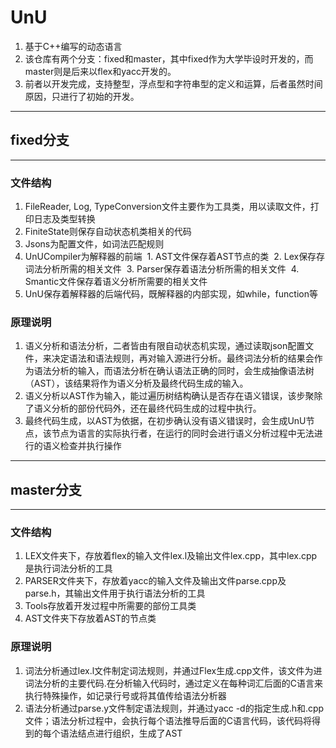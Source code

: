 # UnU
1. 基于C++编写的动态语言
2. 该仓库有两个分支：fixed和master，其中fixed作为大学毕设时开发的，而master则是后来以flex和yacc开发的。
3. 前者以开发完成，支持整型，浮点型和字符串型的定义和运算，后者虽然时间原因，只进行了初始的开发。
***
## fixed分支
***
### 文件结构
1. FileReader, Log, TypeConversion文件主要作为工具类，用以读取文件，打印日志及类型转换
2. FiniteState则保存自动状态机类相关的代码
3. Jsons为配置文件，如词法匹配规则
4. UnUCompiler为解释器的前端
  1. AST文件保存着AST节点的类
  2. Lex保存存词法分析所需的相关文件
  3. Parser保存着语法分析所需的相关文件
  4. Smantic文件保存着语义分析所需要的相关文件
5. UnU保存着解释器的后端代码，既解释器的内部实现，如while，function等

### 原理说明
1. 语义分析和语法分析，二者皆由有限自动状态机实现，通过读取json配置文件，来决定语法和语法规则，再对输入源进行分析。最终词法分析的结果会作为语法分析的输入，而语法分析在确认语法正确的同时，会生成抽像语法树（AST），该结果将作为语义分析及最终代码生成的输入。
2. 语义分析以AST作为输入，能过遍历树结构确认是否存在语义错误，该步聚除了语义分析的部份代码外，还在最终代码生成的过程中执行。
3. 最终代码生成，以AST为依据，在初步确认没有语义错误时，会生成UnU节点，该节点为语言的实际执行者，在运行的同时会进行语义分析过程中无法进行的语义检查并执行操作

***
## master分支
***
### 文件结构
1. LEX文件夹下，存放着flex的输入文件lex.l及输出文件lex.cpp，其中lex.cpp是执行词法分析的工具
2. PARSER文件夹下，存放着yacc的输入文件及输出文件parse.cpp及parse.h，其输出文件用于执行语法分析的工具
3. Tools存放着开发过程中所需要的部份工具类
4. AST文件夹下存放着AST的节点类

### 原理说明
1. 词法分析通过lex.l文件制定词法规则，并通过Flex生成.cpp文件，该文件为进词法分析的主要代码.在分析输入代码时，通过定义在每种词汇后面的C语言来执行特殊操作，如记录行号或将其值传给语法分析器
2. 语法分析通过parse.y文件制定语法规则，并通过yacc -d的指定生成.h和.cpp文件；语法分析过程中，会执行每个语法推导后面的C语言代码，该代码将得到的每个语法结点进行组织，生成了AST
